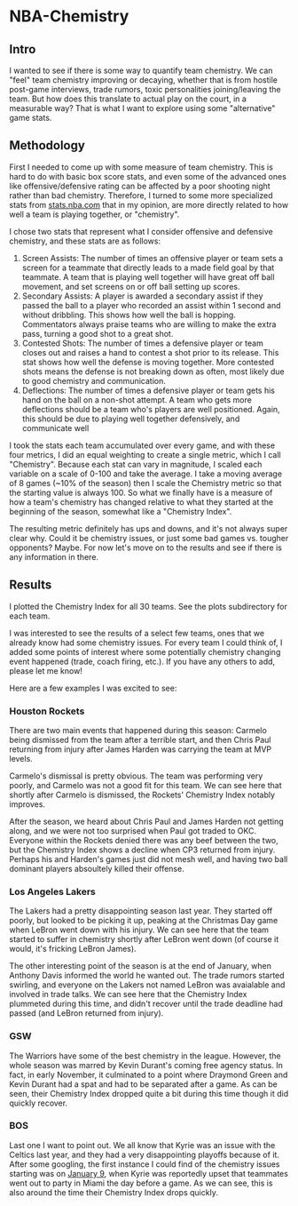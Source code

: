 # NBA-Chemistry

## Intro

I wanted to see if there is some way to quantify team chemistry. We can "feel" team chemistry improving or decaying, whether that is from hostile post-game interviews, trade rumors, toxic personalities joining/leaving the team. But how does this translate to actual play on the court, in a measurable way? That is what I want to explore using some "alternative" game stats.

## Methodology

First I needed to come up with some measure of team chemistry. This is hard to do with basic box score stats, and even some of the advanced ones like offensive/defensive rating can be affected by a poor shooting night rather than bad chemistry. Therefore, I turned to some more specialized stats from [stats.nba.com](https://stats.nba.com/teams/hustle/) that in my opinion, are more directly related to how well a team is playing together, or "chemistry".

I chose two stats that represent what I consider offensive and defensive chemistry, and these stats are as follows:

1. Screen Assists: The number of times an offensive player or team sets a screen for a teammate that directly leads to a made field goal by that teammate. A team that is playing well together will have great off ball movement, and set screens on or off ball setting up scores.
2. Secondary Assists:  A player is awarded a secondary assist if they passed the ball to a player who recorded an assist within 1 second and without dribbling. This shows how well the ball is hopping. Commentators always praise teams who are willing to make the extra pass, turning a good shot to a great shot.
3. Contested Shots: The number of times a defensive player or team closes out and raises a hand to contest a shot prior to its release. This stat shows how well the defense is moving together. More contested shots means the defense is not breaking down as often, most likely due to good chemistry and communication.
4. Deflections: The number of times a defensive player or team gets his hand on the ball on a non-shot attempt. A team who gets more deflections should be a team who's players are well positioned. Again, this should be due to playing well together defensively, and communicate well

I took the stats each team accumulated over every game, and with these four metrics, I did an equal weighting to create a single metric, which I call "Chemistry". Because each stat can vary in magnitude, I scaled each variable on a scale of 0-100 and take the average. I take a moving average of 8 games (~10% of the season) then I scale the Chemistry metric so that the starting value is always 100. So what we finally have is a measure of how a team's chemistry has changed relative to what they started at the beginning of the season, somewhat like a "Chemistry Index".

The resulting metric definitely has ups and downs, and it's not always super clear why. Could it be chemistry issues, or just some bad games vs. tougher opponents? Maybe. For now let's move on to the results and see if there is any information in there.

## Results

I plotted the Chemistry Index for all 30 teams. See the plots subdirectory for each team.

I was interested to see the results of a select few teams, ones that we already know had some chemistry issues. For every team I could think of, I added some points of interest where some potentially chemistry changing event happened (trade, coach firing, etc.). If you have any others to add, please let me know!

Here are a few examples I was excited to see:

### Houston Rockets

There are two main events that happened during this season: Carmelo being dismissed from the team after a terrible start, and then Chris Paul returning from injury after James Harden was carrying the team at MVP levels.

Carmelo's dismissal is pretty obvious. The team was performing very poorly, and Carmelo was not a good fit for this team. We can see here that shortly after Carmelo is dismissed, the Rockets' Chemistry Index notably improves.

After the season, we heard about Chris Paul and James Harden not getting along, and we were not too surprised when Paul got traded to OKC. Everyone within the Rockets denied there was any beef between the two, but the Chemistry Index shows a decline when CP3 returned from injury. Perhaps his and Harden's games just did not mesh well, and having two ball dominant players absoultely killed their offense.

### Los Angeles Lakers

The Lakers had a pretty disappointing season last year. They started off poorly, but looked to be picking it up, peaking at the Christmas Day game when LeBron went down with his injury. We can see here that the team started to suffer in chemistry shortly after LeBron went down (of course it would, it's fricking LeBron James).

The other interesting point of the season is at the end of January, when Anthony Davis informed the world he wanted out. The trade rumors started swirling, and everyone on the Lakers not named LeBron was avaialable and involved in trade talks. We can see here that the Chemistry Index plummeted during this time, and didn't recover until the trade deadline had passed (and LeBron returned from injury).

### GSW

The Warriors have some of the best chemistry in the league. However, the whole season was marred by Kevin Durant's coming free agency status. In fact, in early November, it culminated to a point where Draymond Green and Kevin Durant had a spat and had to be separated after a game. As can be seen, their Chemistry Index dropped quite a bit during this time though it did quickly recover.

### BOS

Last one I want to point out. We all know that Kyrie was an issue with the Celtics last year, and they had a very disappointing playoffs because of it. After some googling, the first instance I could find of the chemistry issues starting was on [January 9](https://www.boston.com/sports/boston-celtics/2019/06/28/jackie-macmullan-espn-kyrie-irving-brad-stevens), when Kyrie was reportedly upset that teammates went out to party in Miami the day before a game. As we can see, this is also around the time their Chemistry Index drops quickly.
